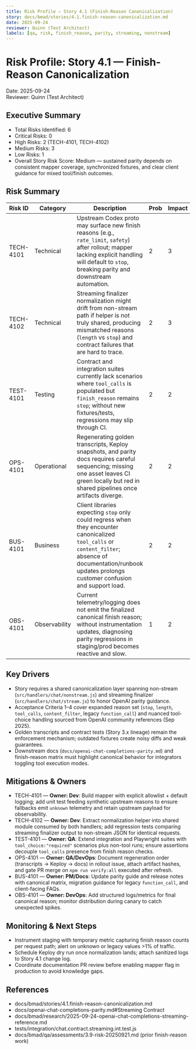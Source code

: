 ```yaml
---
title: Risk Profile — Story 4.1 (Finish-Reason Canonicalization)
story: docs/bmad/stories/4.1.finish-reason-canonicalization.md
date: 2025-09-24
reviewer: Quinn (Test Architect)
labels: [qa, risk, finish_reason, parity, streaming, nonstream]
---
```


# Risk Profile: Story 4.1 — Finish-Reason Canonicalization

Date: 2025-09-24  
Reviewer: Quinn (Test Architect)

## Executive Summary

- Total Risks Identified: 6
- Critical Risks: 0
- High Risks: 2 (TECH-4101, TECH-4102)
- Medium Risks: 3
- Low Risks: 1
- Overall Story Risk Score: Medium — sustained parity depends on consistent mapper coverage, synchronized fixtures, and clear client guidance for mixed tool/finish outcomes.

## Risk Summary

| Risk ID   | Category      | Description                                                                                                                                                                                                     | Prob | Impact | Score | Priority |
| --------- | ------------- | --------------------------------------------------------------------------------------------------------------------------------------------------------------------------------------------------------------- | ---- | ------ | ----- | -------- |
| TECH-4101 | Technical     | Upstream Codex proto may surface new finish reasons (e.g., `rate_limit`, `safety`) after rollout; mapper lacking explicit handling will default to `stop`, breaking parity and downstream automation.           | 2    | 3      | 6     | High     |
| TECH-4102 | Technical     | Streaming finalizer normalization might drift from non-stream path if helper is not truly shared, producing mismatched reasons (`length` vs `stop`) and contract failures that are hard to trace.               | 2    | 3      | 6     | High     |
| TEST-4101 | Testing       | Contract and integration suites currently lack scenarios where `tool_calls` is populated but `finish_reason` remains `stop`; without new fixtures/tests, regressions may slip through CI.                       | 2    | 2      | 4     | Medium   |
| OPS-4101  | Operational   | Regenerating golden transcripts, Keploy snapshots, and parity docs requires careful sequencing; missing one asset leaves CI green locally but red in shared pipelines once artifacts diverge.                   | 2    | 2      | 4     | Medium   |
| BUS-4101  | Business      | Client libraries expecting `stop` only could regress when they encounter canonicalized `tool_calls` or `content_filter`; absence of documentation/runbook updates prolongs customer confusion and support load. | 2    | 2      | 4     | Medium   |
| OBS-4101  | Observability | Current telemetry/logging does not emit the finalized canonical finish reason; without instrumentation updates, diagnosing parity regressions in staging/prod becomes reactive and slow.                        | 1    | 2      | 2     | Low      |

## Key Drivers

- Story requires a shared canonicalization layer spanning non-stream (`src/handlers/chat/nonstream.js`) and streaming finalizer (`src/handlers/chat/stream.js`) to honor OpenAI parity guidance.
- Acceptance Criteria 1–4 cover expanded reason set (`stop`, `length`, `tool_calls`, `content_filter`, legacy `function_call`) and nuanced tool-choice handling sourced from OpenAI community references (Sep 2025).
- Golden transcripts and contract tests (Story 3.x lineage) remain the enforcement mechanism; outdated fixtures create noisy diffs and weak guarantees.
- Downstream docs (`docs/openai-chat-completions-parity.md`) and finish-reason matrix must highlight canonical behavior for integrators toggling tool execution modes.

## Mitigations & Owners

- TECH-4101 — **Owner: Dev**: Build mapper with explicit allowlist + default logging; add unit test feeding synthetic upstream reasons to ensure fallbacks emit `unknown` telemetry and retain upstream payload for observability.
- TECH-4102 — **Owner: Dev**: Extract normalization helper into shared module consumed by both handlers; add regression tests comparing streaming finalizer output to non-stream JSON for identical requests.
- TEST-4101 — **Owner: QA**: Extend integration and Playwright suites with `tool_choice:"required"` scenarios plus non-tool runs; ensure assertions decouple `tool_calls` presence from finish reason checks.
- OPS-4101 — **Owner: QA/DevOps**: Document regeneration order (transcripts → Keploy → docs) in rollout issue, attach artifact hashes, and gate PR merge on `npm run verify:all` executed after refresh.
- BUS-4101 — **Owner: PM/Docs**: Update parity guide and release notes with canonical matrix, migration guidance for legacy `function_call`, and client-facing FAQs.
- OBS-4101 — **Owner: DevOps**: Add structured logs/metrics for final canonical reason; monitor distribution during canary to catch unexpected spikes.

## Monitoring & Next Steps

- Instrument staging with temporary metric capturing finish reason counts per request path; alert on unknown or legacy values >1% of traffic.
- Schedule Keploy dry run once normalization lands; attach sanitized logs to Story 4.1 change log.
- Coordinate documentation PR review before enabling mapper flag in production to avoid knowledge gaps.

## References

- docs/bmad/stories/4.1.finish-reason-canonicalization.md
- docs/openai-chat-completions-parity.md#Streaming Contract
- docs/bmad/research/2025-09-24-openai-chat-completions-streaming-reference.md
- tests/integration/chat.contract.streaming.int.test.js
- docs/bmad/qa/assessments/3.9-risk-20250921.md (prior finish-reason work)
